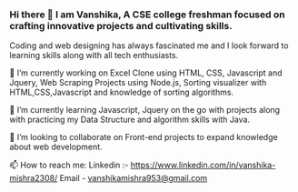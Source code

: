 ### Hi there 👋 I am Vanshika, A CSE college freshman focused on crafting innovative projects and cultivating skills.

<!--
**vanshika230/vanshika230** is a ✨ _special_ ✨ repository because its `README.md` (this file) appears on your GitHub profile.

Here are some ideas to get you started:

- 🔭 I’m currently working on ...
- 🌱 I’m currently learning ...
- 👯 I’m looking to collaborate on ...
- 🤔 I’m looking for help with ...
- 💬 Ask me about ...
- 📫 How to reach me: ...
- 😄 Pronouns: ...
- ⚡ Fun fact: ...
-->

Coding and web designing has always fascinated me and I look forward to learning skills along with all tech enthusiasts.

🔭 I’m currently working on Excel Clone using HTML, CSS, Javascript and Jquery, Web Scraping Projects using Node.js, Sorting visualizer with HTML,CSS,Javascript and knowledge of sorting algorithms.

 🌱 I’m currently learning Javascript, Jquery on the go with projects along with practicing my Data Structure and algorithm skills with Java.
 
 👯 I’m looking to collaborate on Front-end projects to expand knowledge about web development.
 
 📫 How to reach me: 
 Linkedin :-  https://www.linkedin.com/in/vanshika-mishra2308/
 Email - vanshikamishra953@gmail.com
 
